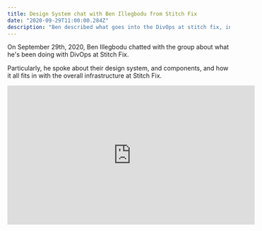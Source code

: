 ```yaml
---
title: Design System chat with Ben Illegbodu from Stitch Fix
date: "2020-09-29T11:00:00.284Z"
description: "Ben described what goes into the DivOps at stitch fix, including the design system, typescript, and more"
---
```


On September 29th, 2020, Ben Illegbodu chatted with the group about what he's been doing with DivOps at Stitch Fix.

Particularly, he spoke about their design system, and components, and how it all fits in with the overall infrastructure at Stitch Fix.

<iframe width="560" height="315" src="https://www.youtube.com/embed/HiNPgMQfJjc" frameborder="0" allow="accelerometer; autoplay; clipboard-write; encrypted-media; gyroscope; picture-in-picture" allowfullscreen></iframe>
